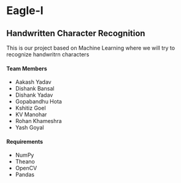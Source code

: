 # Eagle-I
<h2><b> Handwritten Character Recognition</b> </h2>
<p> This is our project based on Machine Learning where we will try to recognize handwritrn characters </p>

<h4><b>Team Members</b></h4>
<ul>
<li>Aakash Yadav</li>
<li>Dishank Bansal</li>
<li>Dishank Yadav</li>
<li>Gopabandhu Hota</li>
<li>Kshitiz Goel</li>
<li>KV Manohar</li>
<li>Rohan Khameshra</li>
<li>Yash Goyal</li>
</ul>

<h4><b>Requirements</b></h4>
<ul>
<li>NumPy</li>
<li>Theano</li>
<li>OpenCV</li>
<li>Pandas</li>
</ul>
